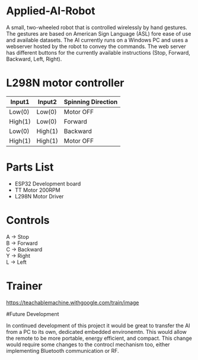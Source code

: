 # Applied-AI-Robot                                                             

A small, two-wheeled robot that is controlled wirelessly by hand gestures. The gestures are based on American Sign Language (ASL) fore ease of use and available datasets. The AI currently runs on a Windows PC and uses a webserver hosted by the robot to convey the commands. The web server has different buttons for the currently available instructions (Stop, Forward, Backward, Left, Right).

# L298N motor controller

| Input1  | Input2  | Spinning Direction |
| ------- | ------- | ------------------ |
| Low(0)	| Low(0)	| Motor OFF          |
| High(1) |	Low(0)  | Forward            |
| Low(0)  |	High(1) | Backward           |
| High(1) |	High(1) | Motor OFF          |

# Parts List
- ESP32 Development board
- TT Motor 200RPM
- L298N Motor Driver

# Controls
A -> Stop  
B -> Forward  
C -> Backward  
Y -> Right  
L -> Left

# Trainer
https://teachablemachine.withgoogle.com/train/image

#Future Development

In continued development of this project it would be great to transfer the AI from a PC to its own, dedicated embedded environemtn. This would allow the remote to be more portable, energy efficient, and compact. This change would require some changes to the controcl mechanism too, either implementing Bluetooth communication or RF.
